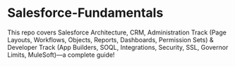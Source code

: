 # Salesforce-Fundamentals
This repo covers Salesforce Architecture, CRM, Administration Track (Page Layouts, Workflows, Objects, Reports, Dashboards, Permission Sets) &amp; Developer Track (App Builders, SOQL, Integrations, Security, SSL, Governor Limits, MuleSoft)—a complete guide!
